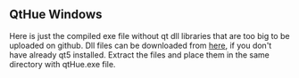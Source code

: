 ## QtHue Windows
Here is just the compiled exe file without qt dll libraries that are too big to be uploaded on github. 
Dll files can be downloaded from [here](http://mariusmotea.go.ro/Share/qt5libraries.zip), if you don't have already qt5 installed. Extract the files and place 
them in the same directory with qtHue.exe file.
